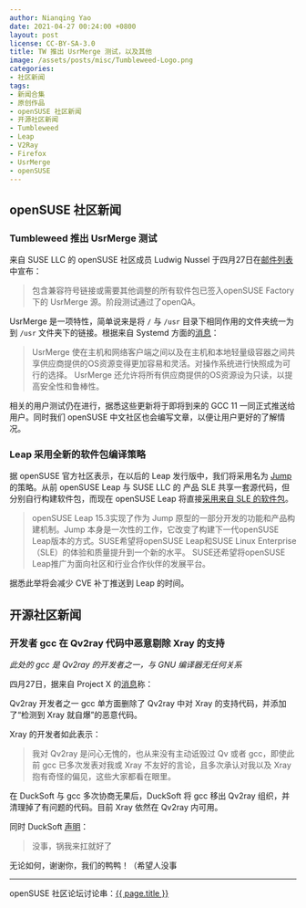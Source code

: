 ```yaml
---
author: Nianqing Yao
date: 2021-04-27 00:24:00 +0800
layout: post
license: CC-BY-SA-3.0
title: TW 推出 UsrMerge 测试，以及其他
image: /assets/posts/misc/Tumbleweed-Logo.png
categories:
- 社区新闻
tags:
- 新闻合集
- 原创作品
- openSUSE 社区新闻
- 开源社区新闻
- Tumbleweed
- Leap
- V2Ray
- Firefox
- UsrMerge
- openSUSE
---
```


## openSUSE 社区新闻

### Tumbleweed 推出 UsrMerge 测试

来自 SUSE LLC 的 openSUSE 社区成员 Ludwig Nussel 于四月27日在[邮件列表](https://lists.opensuse.org/archives/list/factory@lists.opensuse.org/thread/MRSYKFUGFSBZDCZDP73O35T5HLVWCOEQ/)中宣布：

> 包含兼容符号链接或需要其他调整的所有软件包已签入openSUSE Factory 下的 UsrMerge 源。阶段测试通过了openQA。

UsrMerge 是一项特性，简单说来是将 `/` 与 `/usr` 目录下相同作用的文件夹统一为到 `/usr` 文件夹下的链接。根据来自 Systemd 方面的[消息](https://www.freedesktop.org/wiki/Software/systemd/TheCaseForTheUsrMerge/)：

> UsrMerge 使在主机和网络客户端之间以及在主机和本地轻量级容器之间共享供应商提供的OS资源变得更加容易和灵活。对操作系统进行快照成为可行的选择。 UsrMerge 还允许将所有供应商提供的OS资源设为只读，以提高安全性和鲁棒性。

相关的用户测试仍在进行，据悉这些更新将于即将到来的 GCC 11 一同正式推送给用户。同时我们 openSUSE 中文社区也会编写文章，以便让用户更好的了解情况。

### Leap 采用全新的软件包编译策略

据 openSUSE 官方社区表示，在以后的 Leap 发行版中，我们将采用名为 [Jump](https://en.opensuse.org/Portal:Jump) 的策略。从前 openSUSE Leap 与 SUSE LLC 的 产品 SLE 共享一套源代码，但分别自行构建软件包，而现在 openSUSE Leap 将直接[采用来自 SLE 的软件包](https://en.opensuse.org/Portal:Leap/FAQ/ClosingTheLeapGap)。

> openSUSE Leap 15.3实现了作为 Jump 原型的一部分开发的功能和产品构建机制。Jump 本身是一次性的工作，它改变了构建下一代openSUSE Leap版本的方式。SUSE希望将openSUSE Leap和SUSE Linux Enterprise（SLE）的体验和质量提升到一个新的水平。 SUSE还希望将openSUSE Leap推广为面向社区和行业合作伙伴的发展平台。

据悉此举将会减少 CVE 补丁推送到 Leap 的时间。

## 开源社区新闻

### 开发者 gcc 在 Qv2ray 代码中恶意剔除 Xray 的支持

*此处的 gcc 是 Qv2ray 的开发者之一，与 GNU 编译器无任何关系*

四月27日，据来自 Project X 的[消息](https://t.me/projectXtls/33)称：

Qv2ray 开发者之一 gcc 单方面删除了 Qv2ray 中对 Xray 的支持代码，并添加了“检测到 Xray 就自爆”的恶意代码。

Xray 的开发者如此表示：

> 我对 Qv2ray 是问心无愧的，也从来没有主动诋毁过 Qv 或者 gcc，即使此前 gcc 已多次发表对我或 Xray 不友好的言论，且多次承认对我以及 Xray 抱有奇怪的偏见，这些大家都看在眼里。

在 DuckSoft 与 gcc 多次协商无果后，DuckSoft 将 gcc 移出 Qv2ray 组织，并清理掉了有问题的代码。目前 Xray 依然在 Qv2ray 内可用。

同时 DuckSoft [声明](https://t.me/opensuse_cn_offtopic/117068)：

> 没事，锅我来扛就好了

无论如何，谢谢你，我们的鸭鸭！（希望人没事


------

openSUSE 社区论坛讨论串：[{{ page.title }}](https://forum.suse.org.cn/t/topic/13815)






